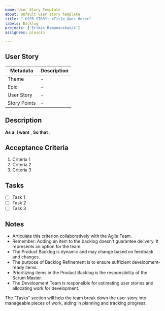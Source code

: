 ```yaml
---
name: User Story Template
about: Default user story template
title: " USER STORY: <Title Goes Here>"
labels: Backlog
projects: ['Erikas-Ramanauskas/4']
assignees: plexoio

---
```


## User Story
| Metadata | Description |
| -------- | ----------- |
| Theme | - |
| Epic | - |
| User Story | - |
| Story Points | - |

## Description
**As a** _<role>_,**I want** _<capability>_, **So that** _<received benefit>_.

## Acceptance Criteria
1. Criteria 1
2. Criteria 2
3. Criteria 3

## Tasks
- [ ] Task 1
- [ ] Task 2
- [ ] Task 3

## Notes
* Articulate this criterion collaboratively with the Agile Team.
* Remember: Adding an item to the backlog doesn't guarantee delivery. It represents an option for the team.
* The Product Backlog is dynamic and may change based on feedback and changes.
* The purpose of Backlog Refinement is to ensure sufficient development-ready items.
* Prioritizing items in the Product Backlog is the responsibility of the Scrum Master.
* The Development Team is responsible for estimating user stories and allocating work for development.

The "Tasks" section will help the team break down the user story into manageable pieces of work, aiding in planning and tracking progress.
